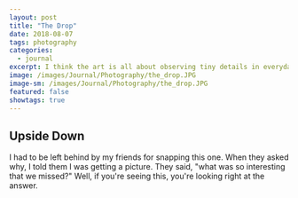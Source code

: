 ```yaml
---
layout: post
title: "The Drop"
date: 2018-08-07
tags: photography
categories:
  - journal
excerpt: I think the art is all about observing tiny details in everyday life.
image: /images/Journal/Photography/the_drop.JPG
image-sm: /images/Journal/Photography/the_drop.JPG
featured: false
showtags: true
---
```


## Upside Down

I had to be left behind by my friends for snapping this one. When they asked why, I told them I was getting a picture. They said, "what was so interesting that we missed?" Well, if you're seeing this, you're looking right at the answer.